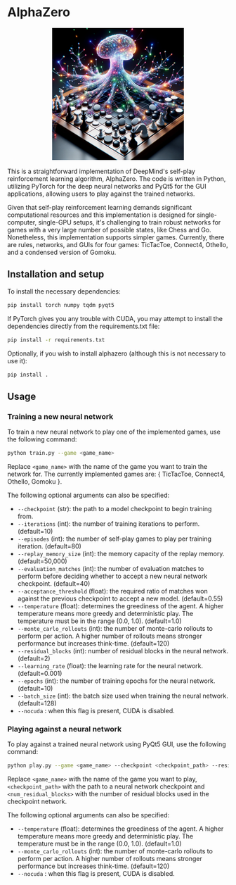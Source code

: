 # AlphaZero

<p align="center">
  <img src="./assets/ai-game-player.png" width="300">
</p>

This is a straightforward implementation of DeepMind's self-play reinforcement learning algorithm, AlphaZero. 
The code is written in Python, utilizing PyTorch for the deep neural networks and PyQt5 for the GUI applications, allowing users to play against the trained networks.

Given that self-play reinforcement learning demands significant computational resources and this implementation is designed for single-computer, single-GPU setups, it's challenging to train robust networks for games with a very large number of possible states, like Chess and Go. 
Nonetheless, this implementation supports simpler games. 
Currently, there are rules, networks, and GUIs for four games: TicTacToe, Connect4, Othello, and a condensed version of Gomoku.

## Installation and setup
To install the necessary dependencies:
```bash
pip install torch numpy tqdm pyqt5
```

If PyTorch gives you any trouble with CUDA, you may attempt to install the dependencies directly from the requirements.txt file:
```bash
pip install -r requirements.txt
```

Optionally, if you wish to install alphazero (although this is not necessary to use it):
```bash
pip install .
```

## Usage

### Training a new neural network

To train a new neural network to play one of the implemented games, use the following command:

```bash
python train.py --game <game_name>
```
Replace `<game_name>` with the name of the game you want to train the network for.
The currently implemented games are: { TicTacToe, Connect4, Othello, Gomoku }.

The following optional arguments can also be specified:

* `--checkpoint` (str): the path to a model checkpoint to begin training from.
* `--iterations` (int): the number of training iterations to perform. (default=10)
* `--episodes` (int): the number of self-play games to play per training iteration. (default=80)
* `--replay_memory_size` (int): the memory capacity of the replay memory. (default=50,000)
* `--evaluation_matches` (int): the number of evaluation matches to perform before deciding whether to accept a new neural network checkpoint. (default=40)
* `--acceptance_threshold` (float): the required ratio of matches won against the previous checkpoint to accept a new model. (default=0.55)
* `--temperature` (float): determines the greediness of the agent. A higher temperature means more greedy and deterministic play. The temperature must be in the range (0.0, 1.0). (default=1.0)
* `--monte_carlo_rollouts` (int): the number of monte-carlo rollouts to perform per action. A higher number of rollouts means stronger performance but increases think-time. (default=120)
* `--residual_blocks` (int): number of residual blocks in the neural network. (default=2)
* `--learning_rate` (float): the learning rate for the neural network. (default=0.001)
* `--epochs` (int): the number of training epochs for the neural network. (default=10)
* `--batch_size` (int): the batch size used when training the neural network. (default=128)
* `--nocuda` : when this flag is present, CUDA is disabled.

### Playing against a neural network

To play against a trained neural network using PyQt5 GUI, use the following command:

```bash
python play.py --game <game_name> --checkpoint <checkpoint_path> --residual_blocks <num_residual_blocks>
```
Replace `<game_name>` with the name of the game you want to play, `<checkpoint_path>` with the path to a neural network checkpoint and `<num_residual_blocks>` with the number of residual blocks used in the checkpoint network.

The following optional arguments can also be specified:

* `--temperature` (float): determines the greediness of the agent. A higher temperature means more greedy and deterministic play. The temperature must be in the range (0.0, 1.0). (default=1.0)
* `--monte_carlo_rollouts` (int): the number of monte-carlo rollouts to perform per action. A higher number of rollouts means stronger performance but increases think-time. (default=120)
* `--nocuda` : when this flag is present, CUDA is disabled.

